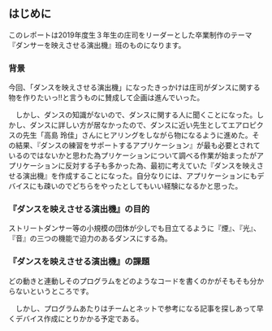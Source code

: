 ## はじめに
このレポートは2019年度生３年生の庄司をリーダーとした卒業制作のテーマ『ダンサーを映えさせる演出機』班のものになります。

### 背景
今回、「ダンスを映えさせる演出機」になったきっかけは庄司がダンスに関する物を作りたいっ‼︎と言うものに賛成して企画は進んでいった。

　しかし、ダンスの知識がないので、ダンスに関する人に聞くことになった。しかし、ダンスに詳しい方が居なかったので、ダンスに近い先生としてエアロピクスの先生「高島 玲佳」さんにヒアリングをしながら物になるように進めた。その結果、『ダンスの練習をサポートするアプリケーション』が最も必要とされているのではないかと思わた為プリケーションについて調べる作業が始まったがアプリケーションに反対する子も多かった為、最初に考えていた『ダンスを映えさせる演出機』を作成することになった。自分なりには、アプリケーションにもデバイスにも疎いのでどちらをやったとしてもいい経験になるかと思った。

### 『ダンスを映えさせる演出機』の目的
ストリートダンサー等の小規模の団体が少しでも目立てるように『煙』、『光』、『音』の三つの機能で迫力のあるダンスにする為。

### 『ダンスを映えさせる演出機』の課題
どの動きと連動しそのプログラムをどのようなコードを書くのかがそもそも分からないというところです。

　しかし、プログラムあたりはチームとネットで参考になる記事を探しあって早くデバイス作成にとりかかる予定である。


